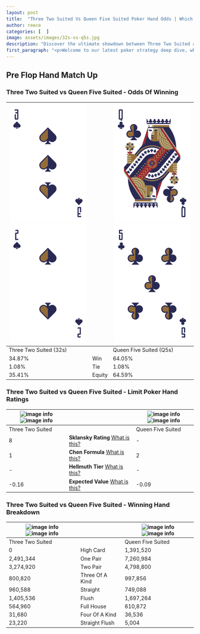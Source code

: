 ```yaml
---
layout: post
title:  "Three Two Suited Vs Queen Five Suited Poker Hand Odds | Which Is The Better Hand In Poker? A Complete Guide"
author: reece
categories: [  ]
image: assets/images/32s-vs-q5s.jpg
description: "Discover the ultimate showdown between Three Two Suited and Queen Five Suited in poker! Uncover the odds, strategies, and scenarios where one hand triumphs over the other. Get ready to up your poker game with this thrilling analysis."
first_paragraph: "<p>Welcome to our latest poker strategy deep dive, where we're pitting two distinct hands against each other in a high-stakes showdown: Three Two Suited vs Queen Five Suited.</p><p>In the dynamic world of poker, every decision counts, and knowing which hand holds the upper hand is key to your success at the table.</p><p>In this article, we'll dissect these two hands, explore the scenarios where one dominates the other, and equip you with the knowledge to make strategic choices that can tip the odds in your favor.</p><p>Get ready to unravel the intriguing dynamics of these poker hands and elevate your game to new heights.</p>"
---
```




[comment]: # (sp0)

## Pre Flop Hand Match Up

<div class="table hand-ratings" markdown="1"> 



### Three Two Suited vs Queen Five Suited - Odds Of Winning


    
| ![image info](assets/images/hand1/3.png) ![image info](assets/images/hand1/2.png) |  | ![image info](assets/images/hand2/q.png) ![image info](assets/images/hand2/5.png) |
| -------- | -------- | -------- |
| Three Two Suited (32s) |  | Queen Five Suited (Q5s) |
| 34.87% | Win | 64.05% |
| 1.08% | Tie | 1.08% |
| 35.41% | Equity | 64.59% |




[comment]: # (sp1)



### Three Two Suited vs Queen Five Suited - Limit Poker Hand Ratings


    
| ![image info](https://www.riverpairs.com/assets/images/hand1/3.png) ![image info](https://www.riverpairs.com/assets/images/hand1/2.png) |  | ![image info](https://www.riverpairs.com/assets/images/hand2/q.png) ![image info](https://www.riverpairs.com/assets/images/hand2/5.png) |
| -------- | -------- | -------- |
| Three Two Suited |  | Queen Five Suited |
| 8 | **Sklansky Rating** [What is this?](/sklansky-rating-explained) | - |
| 1 | **Chen Formula** [What is this?](/chen-formula-explained) | 2 |
| - | **Hellmuth Tier** [What is this?](/Hellmuth-tier-explained) | - |
| -0.16 | **Expected Value** [What is this?](/expected-value-explained) | -0.09 |




[comment]: # (sp2)



### Three Two Suited vs Queen Five Suited - Winning Hand Breakdown


    
| ![image info](https://www.riverpairs.com/assets/images/hand1/3.png) ![image info](https://www.riverpairs.com/assets/images/hand1/2.png) |  | ![image info](https://www.riverpairs.com/assets/images/hand2/q.png) ![image info](https://www.riverpairs.com/assets/images/hand2/5.png) |
| -------- | -------- | -------- |
| Three Two Suited |  | Queen Five Suited |
| 0 | High Card | 1,391,520 |
| 2,491,344 | One Pair | 7,260,984 |
| 3,274,920 | Two Pair | 4,798,800 |
| 800,820 | Three Of A Kind | 997,856 |
| 960,588 | Straight | 749,088 |
| 1,405,536 | Flush | 1,697,264 |
| 564,960 | Full House | 610,872 |
| 31,680 | Four Of A Kind | 36,536 |
| 23,220 | Straight Flush | 5,004 |




[comment]: # (sp3)



</div>

[comment]: # (sp4)



[comment]: # (sp5)

